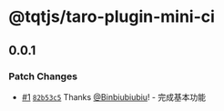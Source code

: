 # @tqtjs/taro-plugin-mini-ci

## 0.0.1

### Patch Changes

- [#1](https://github.com/Binbiubiubiu/tqt/pull/1) [`82b53c5`](https://github.com/Binbiubiubiu/tqt/commit/82b53c5e5a7d74bde6810dec76da25a0d3cd7420) Thanks [@Binbiubiubiu](https://github.com/Binbiubiubiu)! - 完成基本功能
